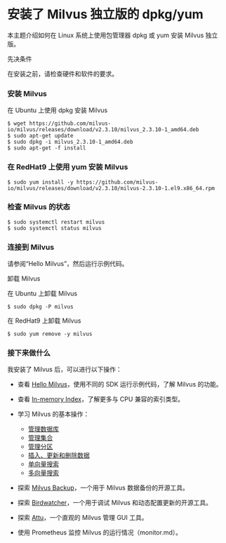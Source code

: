 

# 安装了 Milvus 独立版的 dpkg/yum

本主题介绍如何在 Linux 系统上使用包管理器 dpkg 或 yum 安装 Milvus 独立版。

先决条件

在安装之前，请检查硬件和软件的要求。


### 安装 Milvus

在 Ubuntu 上使用 dpkg 安装 Milvus
```
$ wget https://github.com/milvus-io/milvus/releases/download/v2.3.10/milvus_2.3.10-1_amd64.deb 
$ sudo apt-get update
$ sudo dpkg -i milvus_2.3.10-1_amd64.deb
$ sudo apt-get -f install
```


### 在 RedHat9 上使用 yum 安装 Milvus
```
$ sudo yum install -y https://github.com/milvus-io/milvus/releases/download/v2.3.10/milvus-2.3.10-1.el9.x86_64.rpm 
```


### 检查 Milvus 的状态
```
$ sudo systemctl restart milvus
$ sudo systemctl status milvus
```


### 连接到 Milvus

请参阅“Hello Milvus”，然后运行示例代码。

卸载 Milvus

在 Ubuntu 上卸载 Milvus
```
$ sudo dpkg -P milvus
```

在 RedHat9 上卸载 Milvus
```
$ sudo yum remove -y milvus
```

### 接下来做什么


我安装了 Milvus 后，可以进行以下操作：

- 查看 [Hello Milvus](/getstarted/quickstart.md)，使用不同的 SDK 运行示例代码，了解 Milvus 的功能。
- 查看 [In-memory Index](/reference/index.md)，了解更多与 CPU 兼容的索引类型。

- 学习 Milvus 的基本操作：
  - [管理数据库](/userGuide/manage_databases.md)
  - [管理集合](/userGuide/manage-collections.md)
  - [管理分区](/userGuide/manage-partitions.md)
  - [插入、更新和删除数据](/userGuide/insert-update-delete.md)
  - [单向量搜索](/userGuide/search-query-get/single-vector-search.md)
  - [多向量搜索](/userGuide/search-query-get/multi-vector-search.md)

- 探索 [Milvus Backup](/userGuide/tools/milvus_backup_overview.md)，一个用于 Milvus 数据备份的开源工具。
- 探索 [Birdwatcher](/userGuide/tools/birdwatcher_overview.md)，一个用于调试 Milvus 和动态配置更新的开源工具。
- 探索 [Attu](https://milvus.io/docs/attu.md)，一个直观的 Milvus 管理 GUI 工具。
- 使用 Prometheus 监控 Milvus 的运行情况（monitor.md）。
